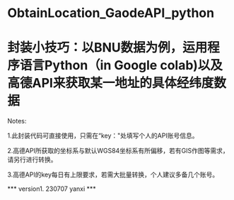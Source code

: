 # ObtainLocation_GaodeAPI_python

# 封装小技巧：以BNU数据为例，运用程序语言Python（in Google colab)以及高德API来获取某一地址的具体经纬度数据

Notes:

1.此封装代码可直接使用，只需在“key："处填写个人的API账号信息。

2.高德API所获取的坐标系与默认WGS84坐标系有所偏移，若有GIS作图等需求，请另行进行转换。

3.高德API的key每日有上限要求，若需大批量转换，个人建议多备几个账号。

*** version1. 230707 yanxi ***
